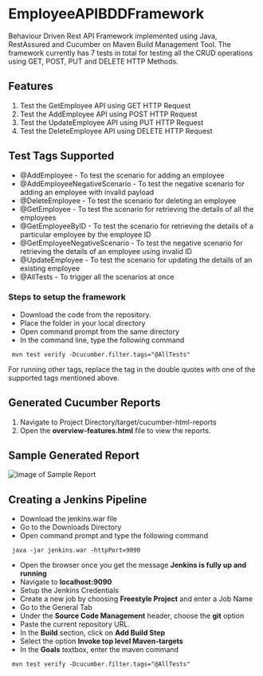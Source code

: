 # EmployeeAPIBDDFramework
Behaviour Driven Rest API Framework implemented using Java, RestAssured and Cucumber on Maven Build Management Tool. The framework currently has 7 tests in total for testing all the CRUD operations using GET, POST, PUT and DELETE HTTP Methods.

## Features
1. Test the GetEmployee API using GET HTTP Request
2. Test the AddEmployee API using POST HTTP Request
3. Test the UpdateEmployee API using PUT HTTP Request
4. Test the DeleteEmployee API using DELETE HTTP Request

## Test Tags Supported
- @AddEmployee - To test the scenario for adding an employee 
- @AddEmployeeNegativeScenario - To test the negative scenario for adding an employee with invalid payload
- @DeleteEmployee - To test the scenario for deleting an employee
- @GetEmployee - To test the scenario for retrieving the details of all the employees
- @GetEmployeeByID - To test the scenario for retrieving the details of a particular employee by the employee ID
- @GetEmployeeNegativeScenario - To test the negative scenario for retrieving the details of an employee using invalid ID
- @UpdateEmployee - To test the scenario for updating the details of an existing employee
- @AllTests - To trigger all the scenarios at once

### Steps to setup the framework
- Download the code from the repository.
- Place the folder in your local directory
- Open command prompt from the same directory
- In the command line, type the following command
```console
 mvn test verify -Dcucumber.filter.tags="@AllTests"
```
For running other tags, replace the tag in the double quotes with one of the supported tags mentioned above.

## Generated Cucumber Reports
1. Navigate to Project Directory/target/cucumber-html-reports
2. Open the **overview-features.html** file to view the reports.

## Sample Generated Report
![Image of Sample Report](https://i.ibb.co/HgdNfKY/cucumber.png)

## Creating a Jenkins Pipeline
- Download the jenkins.war file
- Go to the Downloads Directory
- Open command prompt and type the following command
```console
 java -jar jenkins.war -httpPort=9090
```
- Open the browser once you get the message **Jenkins is fully up and running**
- Navigate to **localhost:9090**
- Setup the Jenkins Credentials
- Create a new job by choosing **Freestyle Project** and enter a Job Name
- Go to the General Tab
- Under the **Source Code Management** header, choose the **git** option
- Paste the current repository URL.
- In the **Build** section, click on **Add Build Step**
- Select the option **Invoke top level Maven-targets**
- In the **Goals** textbox, enter the maven command
```console
 mvn test verify -Dcucumber.filter.tags="@AllTests"
```
